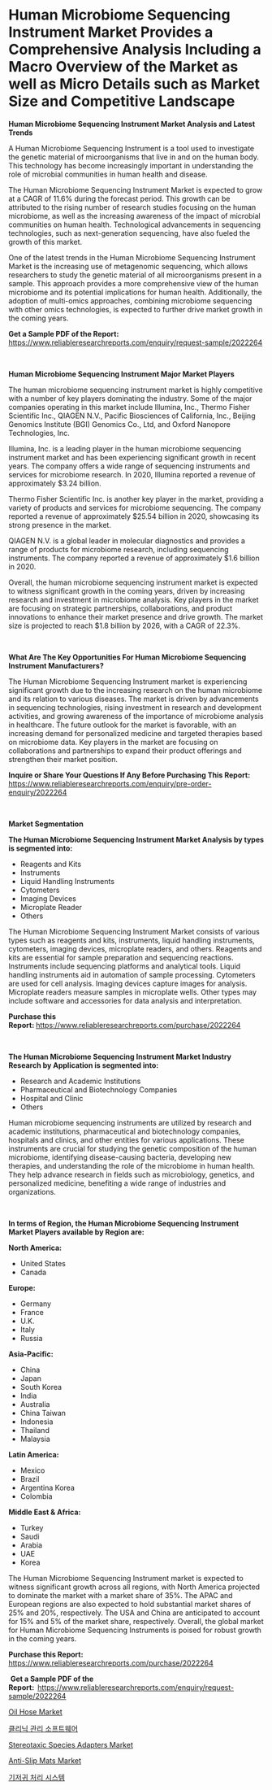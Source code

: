 <p><h1>Human Microbiome Sequencing Instrument Market Provides a Comprehensive Analysis Including a Macro Overview of the Market as well as Micro Details such as Market Size and Competitive Landscape</h1></p><p><strong>Human Microbiome Sequencing Instrument Market Analysis and Latest Trends</strong></p>
<p><p>A Human Microbiome Sequencing Instrument is a tool used to investigate the genetic material of microorganisms that live in and on the human body. This technology has become increasingly important in understanding the role of microbial communities in human health and disease.</p><p>The Human Microbiome Sequencing Instrument Market is expected to grow at a CAGR of 11.6% during the forecast period. This growth can be attributed to the rising number of research studies focusing on the human microbiome, as well as the increasing awareness of the impact of microbial communities on human health. Technological advancements in sequencing technologies, such as next-generation sequencing, have also fueled the growth of this market.</p><p>One of the latest trends in the Human Microbiome Sequencing Instrument Market is the increasing use of metagenomic sequencing, which allows researchers to study the genetic material of all microorganisms present in a sample. This approach provides a more comprehensive view of the human microbiome and its potential implications for human health. Additionally, the adoption of multi-omics approaches, combining microbiome sequencing with other omics technologies, is expected to further drive market growth in the coming years.</p></p>
<p><strong>Get a Sample PDF of the Report:&nbsp;</strong> <a href="https://www.reliableresearchreports.com/enquiry/request-sample/2022264">https://www.reliableresearchreports.com/enquiry/request-sample/2022264</a></p>
<p>&nbsp;</p>
<p><strong>Human Microbiome Sequencing Instrument Major Market Players</strong></p>
<p><p>The human microbiome sequencing instrument market is highly competitive with a number of key players dominating the industry. Some of the major companies operating in this market include Illumina, Inc., Thermo Fisher Scientific Inc., QIAGEN N.V., Pacific Biosciences of California, Inc., Beijing Genomics Institute (BGI) Genomics Co., Ltd, and Oxford Nanopore Technologies, Inc.</p><p>Illumina, Inc. is a leading player in the human microbiome sequencing instrument market and has been experiencing significant growth in recent years. The company offers a wide range of sequencing instruments and services for microbiome research. In 2020, Illumina reported a revenue of approximately $3.24 billion.</p><p>Thermo Fisher Scientific Inc. is another key player in the market, providing a variety of products and services for microbiome sequencing. The company reported a revenue of approximately $25.54 billion in 2020, showcasing its strong presence in the market.</p><p>QIAGEN N.V. is a global leader in molecular diagnostics and provides a range of products for microbiome research, including sequencing instruments. The company reported a revenue of approximately $1.6 billion in 2020.</p><p>Overall, the human microbiome sequencing instrument market is expected to witness significant growth in the coming years, driven by increasing research and investment in microbiome analysis. Key players in the market are focusing on strategic partnerships, collaborations, and product innovations to enhance their market presence and drive growth. The market size is projected to reach $1.8 billion by 2026, with a CAGR of 22.3%.</p></p>
<p>&nbsp;</p>
<p><strong>What Are The Key Opportunities For Human Microbiome Sequencing Instrument Manufacturers?</strong></p>
<p><p>The Human Microbiome Sequencing Instrument market is experiencing significant growth due to the increasing research on the human microbiome and its relation to various diseases. The market is driven by advancements in sequencing technologies, rising investment in research and development activities, and growing awareness of the importance of microbiome analysis in healthcare. The future outlook for the market is favorable, with an increasing demand for personalized medicine and targeted therapies based on microbiome data. Key players in the market are focusing on collaborations and partnerships to expand their product offerings and strengthen their market position.</p></p>
<p><strong>Inquire or Share Your Questions If Any Before Purchasing This Report:</strong> <a href="https://www.reliableresearchreports.com/enquiry/pre-order-enquiry/2022264">https://www.reliableresearchreports.com/enquiry/pre-order-enquiry/2022264</a></p>
<p>&nbsp;</p>
<p><strong>Market Segmentation</strong></p>
<p><strong>The Human Microbiome Sequencing Instrument Market Analysis by types is segmented into:</strong></p>
<p><ul><li>Reagents and Kits</li><li>Instruments</li><li>Liquid Handling Instruments</li><li>Cytometers</li><li>Imaging Devices</li><li>Microplate Reader</li><li>Others</li></ul></p>
<p><p>The Human Microbiome Sequencing Instrument Market consists of various types such as reagents and kits, instruments, liquid handling instruments, cytometers, imaging devices, microplate readers, and others. Reagents and kits are essential for sample preparation and sequencing reactions. Instruments include sequencing platforms and analytical tools. Liquid handling instruments aid in automation of sample processing. Cytometers are used for cell analysis. Imaging devices capture images for analysis. Microplate readers measure samples in microplate wells. Other types may include software and accessories for data analysis and interpretation.</p></p>
<p><strong>Purchase this Report:&nbsp;</strong><a href="https://www.reliableresearchreports.com/purchase/2022264">https://www.reliableresearchreports.com/purchase/2022264</a></p>
<p>&nbsp;</p>
<p><strong>The Human Microbiome Sequencing Instrument Market Industry Research by Application is segmented into:</strong></p>
<p><ul><li>Research and Academic Institutions</li><li>Pharmaceutical and Biotechnology Companies</li><li>Hospital and Clinic</li><li>Others</li></ul></p>
<p><p>Human microbiome sequencing instruments are utilized by research and academic institutions, pharmaceutical and biotechnology companies, hospitals and clinics, and other entities for various applications. These instruments are crucial for studying the genetic composition of the human microbiome, identifying disease-causing bacteria, developing new therapies, and understanding the role of the microbiome in human health. They help advance research in fields such as microbiology, genetics, and personalized medicine, benefiting a wide range of industries and organizations.</p></p>
<p>&nbsp;</p>
<p><strong>In terms of Region, the Human Microbiome Sequencing Instrument Market Players available by Region are:</strong></p>
<p>
    <p> <strong> North America: </strong>
        <ul>
            <li>United States</li>
            <li>Canada</li>
        </ul>
        </p> 
    <p> <strong> Europe: </strong>
        <ul>
            <li>Germany</li>
            <li>France</li>
            <li>U.K.</li>
            <li>Italy</li>
            <li>Russia</li>
        </ul>
        </p> 
    <p> <strong> Asia-Pacific: </strong>
        <ul>
            <li>China</li>
            <li>Japan</li>
            <li>South Korea</li>
            <li>India</li>
            <li>Australia</li>
            <li>China Taiwan</li>
            <li>Indonesia</li>
            <li>Thailand</li>
            <li>Malaysia</li>
        </ul>
        </p> 
    <p> <strong> Latin America: </strong>
        <ul>
            <li>Mexico</li>
            <li>Brazil</li>
            <li>Argentina Korea</li>
            <li>Colombia</li>
        </ul>
        </p> 
    <p> <strong> Middle East & Africa: </strong>
        <ul>
            <li>Turkey</li>
            <li>Saudi</li>
            <li>Arabia</li>
            <li>UAE</li>
            <li>Korea</li>
        </ul>
    </p>
    </p>
<p><p>The Human Microbiome Sequencing Instrument market is expected to witness significant growth across all regions, with North America projected to dominate the market with a market share of 35%. The APAC and European regions are also expected to hold substantial market shares of 25% and 20%, respectively. The USA and China are anticipated to account for 15% and 5% of the market share, respectively. Overall, the global market for Human Microbiome Sequencing Instruments is poised for robust growth in the coming years.</p></p>
<p><strong>Purchase this Report: </strong><a href="https://www.reliableresearchreports.com/purchase/2022264">https://www.reliableresearchreports.com/purchase/2022264</a></p>
<p>&nbsp;<strong>Get a Sample PDF of the Report:&nbsp;&nbsp;</strong><a href="https://www.reliableresearchreports.com/enquiry/request-sample/2022264">https://www.reliableresearchreports.com/enquiry/request-sample/2022264</a></p>
<p><strong></strong></p>
<p><p><a href="https://fuschia-pecorino-a6d.notion.site/Oil-Hose-Market-Research-Report-Provides-thorough-Industry-Overview-which-offers-an-In-Depth-Analys-f95bb65fcc0c43a18f1a742df0bf01d3">Oil Hose Market</a></p><p><a href="https://medium.com/@elenrrera7685/%EC%A7%84%EB%A3%8C%EC%86%8C-%EA%B4%80%EB%A6%AC-%EC%86%8C%ED%94%84%ED%8A%B8%EC%9B%A8%EC%96%B4-%EC%8B%9C%EC%9E%A5-%EB%B3%B4%EA%B3%A0%EC%84%9C%EB%8A%94-%EC%9D%B4-%EC%8B%9C%EC%9E%A5%EC%9D%98-%EC%B5%9C%EC%8B%A0-%ED%8A%B8%EB%A0%8C%EB%93%9C%EC%99%80-%EC%84%B1%EC%9E%A5-%EA%B8%B0%ED%9A%8C%EB%A5%BC-%EB%B3%B4%EC%97%AC%EC%A4%8D%EB%8B%88%EB%8B%A4-3a5e477ecdf0">클리닉 관리 소프트웨어</a></p><p><a href="https://github.com/nicoletavirag/Market-Research-Report-List-2/blob/main/stereotaxic-species-adapters-market.md">Stereotaxic Species Adapters Market</a></p><p><a href="https://changeable-paste-463.notion.site/Anti-Slip-Mats-Market-Research-Report-Provides-thorough-Industry-Overview-which-offers-an-In-Depth--d491a2cbeba9441aa7aab7cdfb8753d5">Anti-Slip Mats Market</a></p><p><a href="https://medium.com/@boydsmitham726/%EA%B8%B0%EC%A0%80%EA%B7%80-%ED%8F%90%EA%B8%B0-%EC%8B%9C%EC%8A%A4%ED%85%9C-%EC%8B%9C%EC%9E%A5-%EC%9C%A0%ED%98%95-%EC%9D%91%EC%9A%A9-%EB%B0%8F-%EC%A7%80%EB%A6%AC%EC%97%90-%EB%8C%80%ED%95%9C-%ED%8F%AC%EA%B4%84%EC%A0%81%EC%9D%B8-%ED%8F%89%EA%B0%80-f94d810f209b">기저귀 처리 시스템</a></p></p>